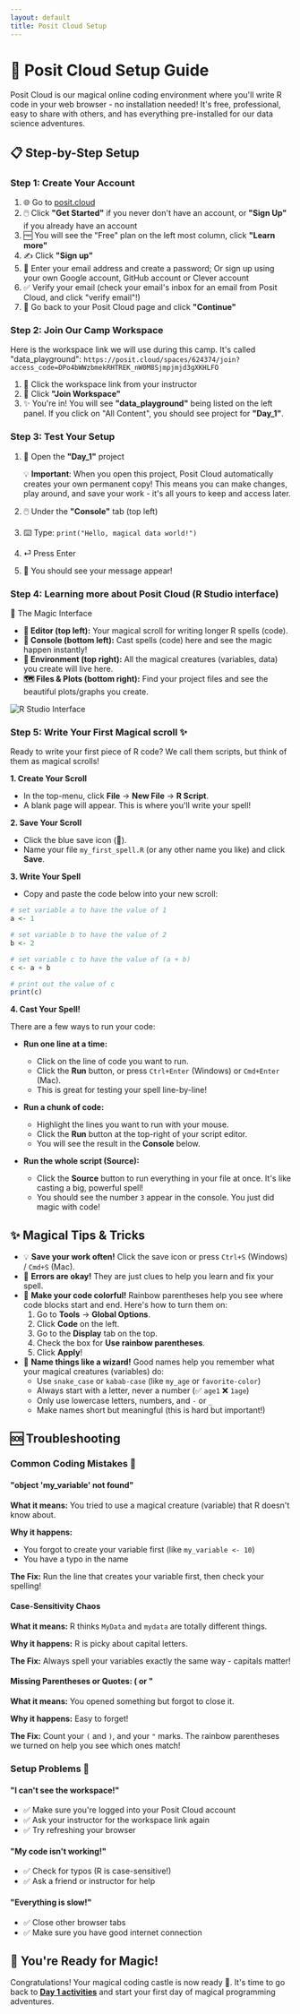 ```yaml
---
layout: default
title: Posit Cloud Setup
---
```


# 🔮 Posit Cloud Setup Guide

Posit Cloud is our magical online coding environment where you'll write R code in your web browser - no installation needed! It's free, professional, easy to share with others, and has everything pre-installed for our data science adventures.

## 📋 Step-by-Step Setup

### Step 1: Create Your Account

1. 🌐 Go to [posit.cloud](https://posit.cloud)
2. 🖱️ Click **"Get Started"** if you never don't have an account, or **"Sign Up"** if you already have an account
3. 🆓 You will see the "Free" plan on the left most column, click **"Learn more"**
4. ✍️ Click **"Sign up"**
5. 📧 Enter your email address and create a password; Or sign up using your own Google account, GitHub account or Clever account
6. ✅ Verify your email (check your email's inbox for an email from Posit Cloud, and click "verify email"!)
7. 🎯 Go back to your Posit Cloud page and click **"Continue"**


### Step 2: Join Our Camp Workspace

Here is the workspace link we will use during this camp. It's called "data_playground":
`https://posit.cloud/spaces/624374/join?access_code=DPo4bWWzbmekRHTREK_nW0M8Sjmpjmjd3gXKHLFO`

1. 🔗 Click the workspace link from your instructor
2. 🎯 Click **"Join Workspace"**
3. ✨ You're in! You will see **"data_playground"** being listed on the left panel. If you click on "All Content", you should see project for **"Day_1"**.

### Step 3: Test Your Setup

1. 📂 Open the **"Day_1"** project
   
   💡 **Important**: When you open this project, Posit Cloud automatically creates your own permanent copy! This means you can make changes, play around, and save your work - it's all yours to keep and access later.

2. 🖱️ Under the **"Console"** tab (top left)
3. ⌨️ Type: `print("Hello, magical data world!")`
4. ⏎ Press Enter
5. 🎉 You should see your message appear!

### Step 4: Learning more about Posit Cloud (R Studio interface)

🎯 The Magic Interface

- **📝 Editor (top left):** Your magical scroll for writing longer R spells (code).
- **🔮 Console (bottom left):** Cast spells (code) here and see the magic happen instantly!
- **🌳 Environment (top right):** All the magical creatures (variables, data) you create will live here.
- **🗺️ Files & Plots (bottom right):** Find your project files and see the beautiful plots/graphs you create.

![R Studio Interface](../../images/r_studio_explain.png)

### Step 5: Write Your First Magical scroll ✨

Ready to write your first piece of R code? We call them scripts, but think of them as magical scrolls!

**1. Create Your Scroll**
- In the top-menu, click **File** -> **New File** -> **R Script**.
- A blank page will appear. This is where you'll write your spell!

**2. Save Your Scroll**
- Click the blue save icon (💾).
- Name your file `my_first_spell.R` (or any other name you like) and click **Save**.

**3. Write Your Spell**
- Copy and paste the code below into your new scroll:
```R
# set variable a to have the value of 1
a <- 1

# set variable b to have the value of 2
b <- 2

# set variable c to have the value of (a + b)
c <- a + b

# print out the value of c
print(c)
```

**4. Cast Your Spell!**

There are a few ways to run your code:

- **Run one line at a time:**
  - Click on the line of code you want to run.
  - Click the **Run** button, or press `Ctrl+Enter` (Windows) or `Cmd+Enter` (Mac).
  - This is great for testing your spell line-by-line!

- **Run a chunk of code:**
  - Highlight the lines you want to run with your mouse.
  - Click the **Run** button at the top-right of your script editor.
  - You will see the result in the **Console** below.

- **Run the whole script (Source):**
  - Click the **Source** button to run everything in your file at once. It's like casting a big, powerful spell!
  - You should see the number `3` appear in the console. You just did magic with code!

## ✨ Magical Tips & Tricks

- 💡 **Save your work often!** Click the save icon or press `Ctrl+S` (Windows) / `Cmd+S` (Mac).
- 🐛 **Errors are okay!** They are just clues to help you learn and fix your spell.
- 🌈 **Make your code colorful!** Rainbow parentheses help you see where code blocks start and end. Here's how to turn them on:
  1. Go to **Tools** -> **Global Options**.
  2. Click **Code** on the left.
  3. Go to the **Display** tab on the top.
  4. Check the box for **Use rainbow parentheses**.
  5. Click **Apply**!
- 📝 **Name things like a wizard!** Good names help you remember what your magical creatures (variables) do:
  - Use `snake_case` or `kabab-case` (like `my_age` or `favorite-color`)
  - Always start with a letter, never a number (✅ `age1` ❌ `1age`)
  - Only use lowercase letters, numbers, and `-` or `_`
  - Make names short but meaningful (this is hard but important!)

## 🆘 Troubleshooting

### Common Coding Mistakes 🐛

#### "object 'my_variable' not found"
**What it means:** You tried to use a magical creature (variable) that R doesn't know about.

**Why it happens:**
- You forgot to create your variable first (like `my_variable <- 10`)
- You have a typo in the name

**The Fix:** Run the line that creates your variable first, then check your spelling!

#### Case-Sensitivity Chaos
**What it means:** R thinks `MyData` and `mydata` are totally different things.

**Why it happens:** R is picky about capital letters.

**The Fix:** Always spell your variables exactly the same way - capitals matter!

#### Missing Parentheses or Quotes: ( or "
**What it means:** You opened something but forgot to close it.

**Why it happens:** Easy to forget!

**The Fix:** Count your `(` and `)`, and your `"` marks. The rainbow parentheses we turned on help you see which ones match!

### Setup Problems 🔧

#### "I can't see the workspace!"
- ✅ Make sure you're logged into your Posit Cloud account
- ✅ Ask your instructor for the workspace link again
- ✅ Try refreshing your browser

#### "My code isn't working!"
- ✅ Check for typos (R is case-sensitive!)
- ✅ Ask a friend or instructor for help

#### "Everything is slow!"
- ✅ Close other browser tabs
- ✅ Make sure you have good internet connection

## 🎉 You're Ready for Magic!

Congratulations! Your magical coding castle is now ready 🏰. It's time to go back to **[Day 1 activities](../day01/README.md)** and start your first day of magical programming adventures.



